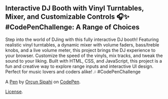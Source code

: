 Interactive DJ Booth with Vinyl Turntables, Mixer, and Customizable Controls 🎧✨ #CodePenChallenge: A Range of Choices
---------------------------------------------------------------------------------------------------------------------
Step into the world of DJing with this fully interactive DJ booth! Featuring realistic vinyl turntables, a dynamic mixer with volume faders, bass/treble knobs, and a live volume meter, this project brings the DJ experience to your browser. Customize the speed of the vinyls, mix tracks, and tweak the sound to your liking. Built with HTML, CSS, and JavaScript, this project is a fun and creative way to explore range inputs and interactive UI design. Perfect for music lovers and coders alike! 🎶 #CodePenChallenge

A [Pen](https://codepen.io/Avoloch/pen/azbvQev) by [Orçun Sipahi](https://codepen.io/Avoloch) on [CodePen](https://codepen.io).

[License](https://codepen.io/license/pen/azbvQev).